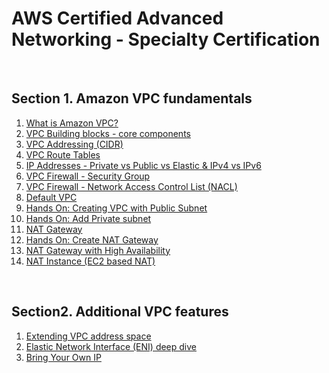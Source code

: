 # AWS Certified Advanced Networking - Specialty Certification

<br/>

## Section 1. Amazon VPC fundamentals

1. [What is Amazon VPC?](./vpc.md)
2. [VPC Building blocks - core components](./vpc_building_blocks.md)
3. [VPC Addressing (CIDR)](./vpc_addressing_cidr.md)
4. [VPC Route Tables](./vpc_route_tables.md)
5. [IP Addresses - Private vs Public vs Elastic & IPv4 vs IPv6](./ip_addresses.md)
6. [VPC Firewall - Security Group](./vpc_firewall_security_group.md)
7. [VPC Firewall - Network Access Control List (NACL)](./vpc_firewall_nacl.md)
8. [Default VPC](./default_vpc.md)
9. [Hands On: Creating VPC with Public Subnet](./hands_on_creating_vpc_with_public_subnet.md)
10. [Hands On: Add Private subnet](./hands_on_add_private_subnet.md)
11. [NAT Gateway](./nat_gateway.md)
12. [Hands On: Create NAT Gateway](./hands_on_create_nat_gateway.md)
13. [NAT Gateway with High Availability](./nat_gateway_with_high_availability.md)
14. [NAT Instance (EC2 based NAT)](./nat_instance.md)

<br/>

## Section2. Additional VPC features

1. [Extending VPC address space](./extending_vpc_address_space.md)
2. [Elastic Network Interface (ENI) deep dive](./elastic_network_interface.md)
3. [Bring Your Own IP](./bring_your_own_ip.md)
